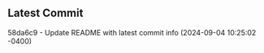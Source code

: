 
## Latest Commit
58da6c9 - Update README with latest commit info (2024-09-04 10:25:02 -0400) <Yunxi-Zhou>
